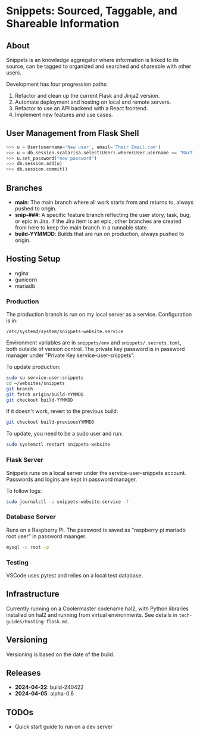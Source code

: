 # Snippets: Sourced, Taggable, and Shareable Information

## About

Snippets is an knowledge aggregator where information is linked to its source, can be tagged to organized and searched and shareable with other users.

Development has four progression paths:

1. Refactor and clean up the current Flask and Jinja2 version.
2. Automate deployment and hosting on local and remote servers.
3. Refactor to use an API backend with a React frontend.
4. Implement new features and use cases.

## User Management from Flask Shell

```python
>>> u = User(username='New user', email='Their Email.com')
>>> u = db.session.scalar(sa.select(User).where(User.username == "Martin"))
>>> u.set_password("new password")
>>> db.session.add(u)
>>> db.session.commit()
```

## Branches

- **main**: The main branch where all work starts from and returns to, always pushed to origin.
- **snip-###**: A specific feature branch reflecting the user story, task, bug, or epic in Jira. If the Jira item is an epic, other branches are created from here to keep the main branch in a runnable state.
- **build-YYMMDD**: Builds that are run on production, always pushed to origin.

## Hosting Setup

- nginx
- gunicorn
- mariadb

### Production

The production branch is run on my local server as a service. Configuration is in:

```
/etc/systemd/system/snippets-website.service
```

Environment variables are in `snippets/env` and `snippets/.secrets.toml`, both outside of version control. The private key password is in password manager under "Private Key service-user-snippets".

To update production:

```bash
sudo su service-user-snippets
cd ~/websites/snippets
git branch
git fetch origin/build-YYMMDD 
git checkout build-YYMMDD
```

If it doesn't work, revert to the previous build:

```bash
git checkout build-previousYYMMDD
```

To update, you need to be a sudo user and run:

```bash
sudo systemctl restart snippets-website
```

### Flask Server

Snippets runs on a local server under the service-user-snippets account. Passwords and logins are kept in password manager. 

To follow logs:

```bash
sudo journalctl -u snippets-website.service -f
```

### Database Server

Runs on a Raspberry Pi. The password is saved as "raspberry pi mariadb root user" in password maanger.

```bash
mysql -u root -p
```

### Testing

VSCode uses pytest and relies on a local test database.

## Infrastructure

Currently running on a Coolermaster codename hal2, with Python libraries installed on hal2 and running from virtual environments. See details in `tech-guides/hosting-flask.md`.

## Versioning

Versioning is based on the date of the build.

## Releases

- **2024-04-22**: build-240422
- **2024-04-05**: alpha-0.6

## TODOs

- Quick start guide to run on a dev server
